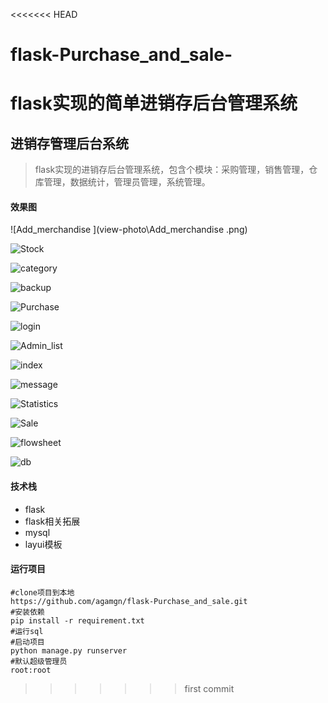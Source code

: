 <<<<<<< HEAD
# flask-Purchase_and_sale-
flask实现的简单进销存后台管理系统
=======
## 进销存管理后台系统



> flask实现的进销存后台管理系统，包含个模块：采购管理，销售管理，仓库管理，数据统计，管理员管理，系统管理。

#### 效果图

![Add_merchandise ](view-photo\Add_merchandise .png)

![Stock](view-photo\Stock.png)

![category](view-photo\category.png)

![backup](view-photo\backup.png)

![Purchase](view-photo\Purchase.png)

![login](view-photo\login.png)

![Admin_list](view-photo\Admin_list.png)

![index](view-photo\index.png)

![message](view-photo\message.png)

![Statistics](view-photo\Statistics.png)

![Sale](view-photo\Sale.png)

![flowsheet](view-photo\flowsheet.png)

![db](view-photo\db.png)

#### 技术栈

- flask
- flask相关拓展
- mysql
- layui模板

#### 运行项目

```
#clone项目到本地
https://github.com/agamgn/flask-Purchase_and_sale.git
#安装依赖
pip install -r requirement.txt
#运行sql
#启动项目
python manage.py runserver
#默认超级管理员
root:root
```
>>>>>>> first commit
